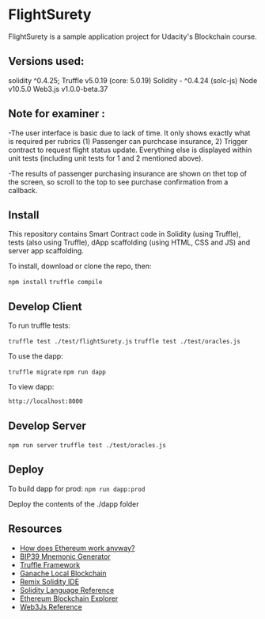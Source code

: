# FlightSurety

FlightSurety is a sample application project for Udacity's Blockchain course.

## Versions used:

solidity ^0.4.25;
Truffle v5.0.19 (core: 5.0.19)
Solidity - ^0.4.24 (solc-js)
Node v10.5.0
Web3.js v1.0.0-beta.37

## Note for examiner : 
-The user interface is basic due to lack of time.  It only shows exactly what is required per rubrics (1) Passenger can purchcase insurance, 2) Trigger contract to request flight status update.  Everything else is displayed within unit tests (including unit tests for 1 and 2 mentioned above).

-The results of passenger purchasing insurance are shown on thet top of the screen, so scroll to the top to see purchase confirmation from a callback.

## Install

This repository contains Smart Contract code in Solidity (using Truffle), tests (also using Truffle), dApp scaffolding (using HTML, CSS and JS) and server app scaffolding.

To install, download or clone the repo, then:

`npm install`
`truffle compile`

## Develop Client

To run truffle tests:

`truffle test ./test/flightSurety.js`
`truffle test ./test/oracles.js`

To use the dapp:

`truffle migrate`
`npm run dapp`

To view dapp:

`http://localhost:8000`

## Develop Server

`npm run server`
`truffle test ./test/oracles.js`

## Deploy

To build dapp for prod:
`npm run dapp:prod`

Deploy the contents of the ./dapp folder


## Resources

* [How does Ethereum work anyway?](https://medium.com/@preethikasireddy/how-does-ethereum-work-anyway-22d1df506369)
* [BIP39 Mnemonic Generator](https://iancoleman.io/bip39/)
* [Truffle Framework](http://truffleframework.com/)
* [Ganache Local Blockchain](http://truffleframework.com/ganache/)
* [Remix Solidity IDE](https://remix.ethereum.org/)
* [Solidity Language Reference](http://solidity.readthedocs.io/en/v0.4.24/)
* [Ethereum Blockchain Explorer](https://etherscan.io/)
* [Web3Js Reference](https://github.com/ethereum/wiki/wiki/JavaScript-API)
